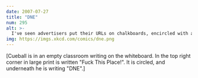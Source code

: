 ```yaml
---
date: 2007-07-27
title: "DNE"
num: 295
alt: >-
  I've seen advertisers put their URLs on chalkboards, encircled with a DNE. They went unerased for months. If you see this, feel free to replace the URL with xkcd.com.
img: https://imgs.xkcd.com/comics/dne.png
---
```

[Cueball is in an empty classroom writing on the whiteboard. In the top right corner in large print is written "Fuck This Place!". It is circled, and underneath he is writing "DNE".]